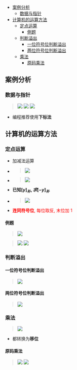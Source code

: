 - [案例分析](#案例分析)
  - [数据与指针](#数据与指针)
- [计算机的运算方法](#计算机的运算方法)
  - [定点运算](#定点运算)
    - [例题](#例题)
  - [判断溢出](#判断溢出)
    - [一位符号位判断溢出](#一位符号位判断溢出)
    - [两位符号位判断溢出](#两位符号位判断溢出)
  - [乘法](#乘法)
    - [原码乘法](#原码乘法)


## 案例分析

### 数据与指针
> ![](image/2022-03-29-11-06-54.png)
> ![](image/2022-03-29-11-08-01.png)
> ![](image/2022-03-29-11-08-14.png)
* 编程推荐使用**下标法**


## 计算机的运算方法

### 定点运算
* 加减法运算
* > ![](image/2022-03-29-11-13-45.png)
* > ![](image/2022-03-29-11-17-48.png)

* **已知$[y]_补, 求 [-y]_补$**
* > ![](image/2022-03-29-11-19-16.png)
* <font color = red>**连同符号位**, 每位取反, 末位加 1</font> 

#### 例题
> ![](image/2022-03-29-11-26-43.png)

> ![](image/2022-03-29-11-28-00.png)
> ![](image/2022-03-29-11-34-46.png)

### 判断溢出
#### 一位符号位判断溢出
> ![](image/2022-03-29-11-39-46.png)

#### 两位符号位判断溢出
> ![](image/2022-03-29-11-42-22.png)

### 乘法
> ![](image/2022-03-29-12-10-11.png)
* 都转换为**移位**

#### 原码乘法
> ![](image/2022-03-29-12-27-42.png)
> ![](image/2022-03-29-12-28-03.png)

